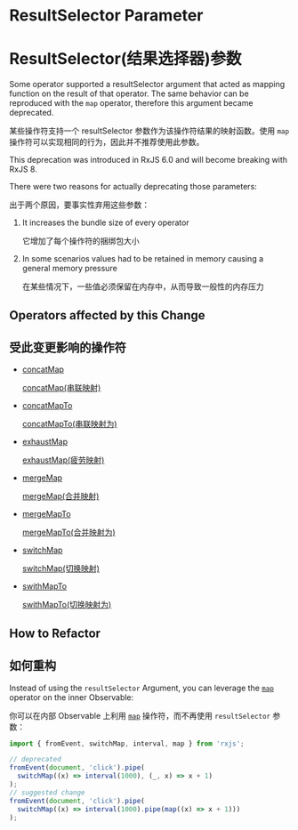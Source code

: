 # ResultSelector Parameter

# ResultSelector(结果选择器)参数

Some operator supported a resultSelector argument that acted as mapping function on the result of that operator. The same behavior can be reproduced with the `map` operator, therefore this argument became deprecated.

某些操作符支持一个 resultSelector 参数作为该操作符结果的映射函数。使用 `map` 操作符可以实现相同的行为，因此并不推荐使用此参数。

<div class="alert is-important">
    <span>
        This deprecation was introduced in RxJS 6.0 and will become breaking with RxJS 8.
    </span>
</div>

There were two reasons for actually deprecating those parameters:

出于两个原因，要事实性弃用这些参数：

1. It increases the bundle size of every operator

   它增加了每个操作符的捆绑包大小

2. In some scenarios values had to be retained in memory causing a general memory pressure

   在某些情况下，一些值必须保留在内存中，从而导致一般性的内存压力

## Operators affected by this Change

## 受此变更影响的操作符

- [concatMap](/api/operators/concatMap)

  [concatMap(串联映射)](/api/operators/concatMap)

- [concatMapTo](/api/operators/concatMapTo)

  [concatMapTo(串联映射为)](/api/operators/concatMapTo)

- [exhaustMap](/api/operators/exhaustMap)

  [exhaustMap(疲劳映射)](/api/operators/exhaustMap)

- [mergeMap](/api/operators/mergeMap)

  [mergeMap(合并映射)](/api/operators/mergeMap)

- [mergeMapTo](/api/operators/mergeMapTo)

  [mergeMapTo(合并映射为)](/api/operators/mergeMapTo)

- [switchMap](/api/operators/switchMap)

  [switchMap(切换映射)](/api/operators/switchMap)

- [swithMapTo](/api/operators/swithMapTo)

  [swithMapTo(切换映射为)](/api/operators/swithMapTo)

## How to Refactor

## 如何重构

Instead of using the `resultSelector` Argument, you can leverage the [`map`](/api/operators/map) operator on the inner Observable:

你可以在内部 Observable 上利用 [`map`](/api/operators/map) 操作符，而不再使用 `resultSelector` 参数：

<!-- prettier-ignore -->

```ts
import { fromEvent, switchMap, interval, map } from 'rxjs';

// deprecated
fromEvent(document, 'click').pipe(
  switchMap((x) => interval(1000), (_, x) => x + 1)
);
// suggested change
fromEvent(document, 'click').pipe(
  switchMap((x) => interval(1000).pipe(map((x) => x + 1)))
);
```
